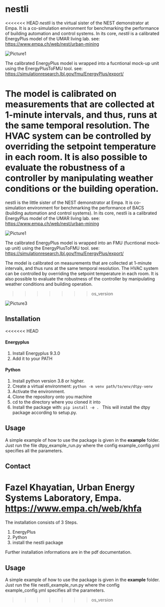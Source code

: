 # nestli
<<<<<<< HEAD
*nestli* is the virtual sister of the NEST demonstrator at Empa. It is a co-simulation environment for benchmarking the performance of building automation and control systems. In its core, *nestli* is a calibrated EnergyPlus model of the UMAR living lab. see: https://www.empa.ch/web/nest/urban-mining

![Picture1](https://user-images.githubusercontent.com/27851066/169803496-275ed8fc-7d1b-42e6-a0a7-f27f7dc456c5.png)

The calibrated EnergyPlus model is wrapped into a fucntional mock-up unit using the EnergyPlusToFMU tool. see: https://simulationresearch.lbl.gov/fmu/EnergyPlus/export/

The model is calibrated on measurements that are collected at 1-minute intervals, and thus, runs at the same temporal resolution. The HVAC system can be controlled by overriding the setpoint temperature in each room. It is also possible to evaluate the robustness of a controller by manipulating weather conditions or the building operation.
=======
nestli is the little sister of the NEST demonstrator at Empa. It is co-simulation environment for benchmarking the performance of BACS (building automation and control systems). In its core, nestli is a calibrated EnergyPlus model of the UMAR living lab. see: https://www.empa.ch/web/nest/urban-mining

![Picture1](https://user-images.githubusercontent.com/27851066/169803496-275ed8fc-7d1b-42e6-a0a7-f27f7dc456c5.png)

The calibrated EnergyPlus model is wrapped into an FMU (fucntional mock-up unit) using the EnergyPlusToFMU tool. see: https://simulationresearch.lbl.gov/fmu/EnergyPlus/export/

The model is calibrated on measurements that are collected at 1-minute intervals, and thus runs at the same temporal resolution. The HVAC system can be controlled by overriding the setpoint temperature in each room. It is also possible to evaluate the robustness of the controller by manipulating weather conditions and building operation.
>>>>>>> os_version

![Picture3](https://user-images.githubusercontent.com/27851066/177743252-245372b8-5d8f-46c5-a06d-f375e4154ec1.png)

## Installation
<<<<<<< HEAD
#### Energyplus
1. Install Energyplus 9.3.0
2. Add it to your PATH

#### Python
1. Install python version 3.8 or higher.
2. Create a virtual environment: ```python -m venv path/to/env/dtpy-venv```
3. Activate the environment.
4. Clone the repository onto you machine
5. cd to the directory where you cloned it into
6. Install the package with: ```pip install -e . ``` This will install the dtpy package according to setup.py.

## Usage
A simple example of how to use the package is given in the **example** folder. Just run the file dtpy_example_run.py where the config example_config.yml specifies all the parameters.

## Contact
Fazel Khayatian, Urban Energy Systems Laboratory, Empa.
https://www.empa.ch/web/khfa
=======
The installation consists of 3 Steps.

1. EnergyPlus
2. Python
3. install the nestli package

Further installation informations are in the pdf documentation.

## Usage
A simple example of how to use the package is given in the **example** folder. Just run the file nestli_example_run.py where the config example_config.yml specifies all the parameters.
>>>>>>> os_version
